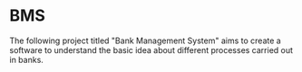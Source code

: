 # BMS
The following project titled "Bank Management System" aims to create a software to understand the basic idea about different processes carried out in banks.
